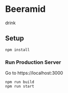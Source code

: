 # Beeramid

drink

## Setup

```
npm install
```

### Run Production Server

Go to https://localhost:3000

```
npm run build
npm run start
```
